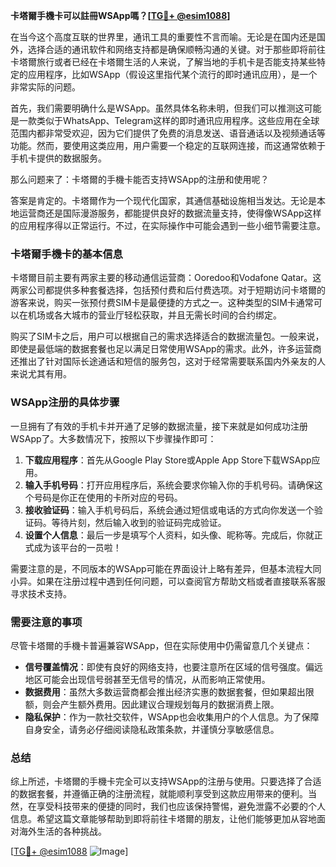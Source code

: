 **卡塔爾手機卡可以註冊WSApp嗎？[[TG💪+ @esim1088](https://t.me/s/esim1088)]**

在当今这个高度互联的世界里，通讯工具的重要性不言而喻。无论是在国内还是国外，选择合适的通讯软件和网络支持都是确保顺畅沟通的关键。对于那些即将前往卡塔爾旅行或者已经在卡塔爾生活的人来说，了解当地的手机卡是否能支持某些特定的应用程序，比如WSApp（假设这里指代某个流行的即时通讯应用），是一个非常实际的问题。

首先，我们需要明确什么是WSApp。虽然具体名称未明，但我们可以推测这可能是一款类似于WhatsApp、Telegram这样的即时通讯应用程序。这些应用在全球范围内都非常受欢迎，因为它们提供了免费的消息发送、语音通话以及视频通话等功能。然而，要使用这类应用，用户需要一个稳定的互联网连接，而这通常依赖于手机卡提供的数据服务。

那么问题来了：卡塔爾的手機卡能否支持WSApp的注册和使用呢？

答案是肯定的。卡塔爾作为一个现代化国家，其通信基础设施相当发达。无论是本地运营商还是国际漫游服务，都能提供良好的数据流量支持，使得像WSApp这样的应用程序得以正常运行。不过，在实际操作中可能会遇到一些小细节需要注意。

### 卡塔爾手機卡的基本信息

卡塔爾目前主要有两家主要的移动通信运营商：Ooredoo和Vodafone Qatar。这两家公司都提供多种套餐选择，包括预付费和后付费选项。对于短期访问卡塔爾的游客来说，购买一张预付费SIM卡是最便捷的方式之一。这种类型的SIM卡通常可以在机场或各大城市的营业厅轻松获取，并且无需长时间的合约绑定。

购买了SIM卡之后，用户可以根据自己的需求选择适合的数据流量包。一般来说，即使是最低端的数据套餐也足以满足日常使用WSApp的需求。此外，许多运营商还推出了针对国际长途通话和短信的服务包，这对于经常需要联系国内外亲友的人来说尤其有用。

### WSApp注册的具体步骤

一旦拥有了有效的手机卡并开通了足够的数据流量，接下来就是如何成功注册WSApp了。大多数情况下，按照以下步骤操作即可：

1. **下载应用程序**：首先从Google Play Store或Apple App Store下载WSApp应用。
2. **输入手机号码**：打开应用程序后，系统会要求你输入你的手机号码。请确保这个号码是你正在使用的卡所对应的号码。
3. **接收验证码**：输入手机号码后，系统会通过短信或电话的方式向你发送一个验证码。等待片刻，然后输入收到的验证码完成验证。
4. **设置个人信息**：最后一步是填写个人资料，如头像、昵称等。完成后，你就正式成为该平台的一员啦！

需要注意的是，不同版本的WSApp可能在界面设计上略有差异，但基本流程大同小异。如果在注册过程中遇到任何问题，可以查阅官方帮助文档或者直接联系客服寻求技术支持。

### 需要注意的事项

尽管卡塔爾的手機卡普遍兼容WSApp，但在实际使用中仍需留意几个关键点：

- **信号覆盖情况**：即使有良好的网络支持，也要注意所在区域的信号强度。偏远地区可能会出现信号弱甚至无信号的情况，从而影响正常使用。
- **数据费用**：虽然大多数运营商都会推出经济实惠的数据套餐，但如果超出限额，则会产生额外费用。因此建议合理规划每月的数据消费上限。
- **隐私保护**：作为一款社交软件，WSApp也会收集用户的个人信息。为了保障自身安全，请务必仔细阅读隐私政策条款，并谨慎分享敏感信息。

### 总结

综上所述，卡塔爾的手機卡完全可以支持WSApp的注册与使用。只要选择了合适的数据套餐，并遵循正确的注册流程，就能顺利享受到这款应用带来的便利。当然，在享受科技带来的便捷的同时，我们也应该保持警惕，避免泄露不必要的个人信息。希望这篇文章能够帮助到即将前往卡塔爾的朋友，让他们能够更加从容地面对海外生活的各种挑战。

[[TG💪+ @esim1088](https://t.me/s/esim1088) ![Image](https://i.postimg.cc/4NQfJmqS/Snipaste-2025-05-13-00-14-12.png)]